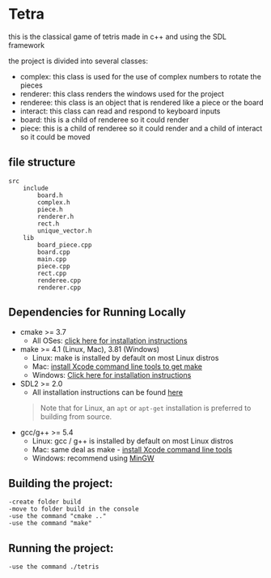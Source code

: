 # Tetra
this is the classical game of tetris made in c++ and using the SDL framework

the project is divided into several classes:
* complex: this class is used for the use of complex numbers to rotate the pieces
* renderer: this class renders the windows used for the project
* renderee: this class is an object that is rendered like a piece or the board
* interact: this class can read and respond to keyboard inputs
* board: this is a child of renderee so it could render
* piece: this is a child of renderee so it could render and a child of interact so it could be moved

## file structure
    src
        include
            board.h
            complex.h
            piece.h
            renderer.h
            rect.h
            unique_vector.h
        lib
            board_piece.cpp
            board.cpp
            main.cpp
            piece.cpp
            rect.cpp
            renderee.cpp
            renderer.cpp

## Dependencies for Running Locally
* cmake >= 3.7
  * All OSes: [click here for installation instructions](https://cmake.org/install/)
* make >= 4.1 (Linux, Mac), 3.81 (Windows)
  * Linux: make is installed by default on most Linux distros
  * Mac: [install Xcode command line tools to get make](https://developer.apple.com/xcode/features/)
  * Windows: [Click here for installation instructions](http://gnuwin32.sourceforge.net/packages/make.htm)
* SDL2 >= 2.0
  * All installation instructions can be found [here](https://wiki.libsdl.org/Installation)
  >Note that for Linux, an `apt` or `apt-get` installation is preferred to building from source. 
* gcc/g++ >= 5.4
  * Linux: gcc / g++ is installed by default on most Linux distros
  * Mac: same deal as make - [install Xcode command line tools](https://developer.apple.com/xcode/features/)
  * Windows: recommend using [MinGW](http://www.mingw.org/)


## Building the project:
    -create folder build
    -move to folder build in the console
    -use the command "cmake .."
    -use the command "make"

## Running the project:
    -use the command ./tetris

